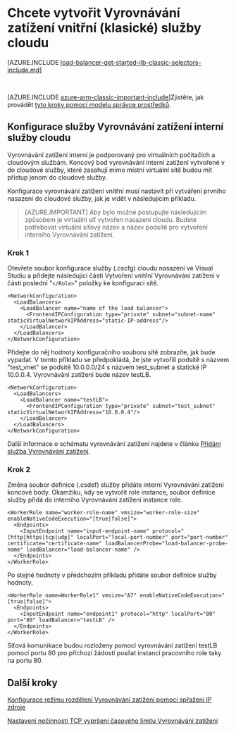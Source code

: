 <properties
   pageTitle="Vytvoření vyrovnávání interní zavedení služby cloudu v modelu klasické nasazení | Microsoft Azure"
   description="Naučte se vytvářet Vyrovnávání zatížení interní pomocí Powershellu v modelu klasické nasazení"
   services="load-balancer"
   documentationCenter="na"
   authors="sdwheeler"
   manager="carmonm"
   editor=""
   tags="azure-service-management"
/>
<tags
   ms.service="load-balancer"
   ms.devlang="na"
   ms.topic="get-started-article"
   ms.tgt_pltfrm="na"
   ms.workload="infrastructure-services"
   ms.date="02/09/2016"
   ms.author="sewhee" />

# <a name="get-started-creating-an-internal-load-balancer-classic-for-cloud-services"></a>Chcete vytvořit Vyrovnávání zatížení vnitřní (klasické) služby cloudu

[AZURE.INCLUDE [load-balancer-get-started-ilb-classic-selectors-include.md](../../includes/load-balancer-get-started-ilb-classic-selectors-include.md)]

<BR>

[AZURE.INCLUDE [azure-arm-classic-important-include](../../includes/learn-about-deployment-models-classic-include.md)]Zjistěte, jak provádět [tyto kroky pomocí modelu správce prostředků](load-balancer-get-started-ilb-arm-ps.md).


## <a name="configure-internal-load-balancer-for-cloud-services"></a>Konfigurace služby Vyrovnávání zatížení interní služby cloudu

Vyrovnávání zatížení interní je podporovaný pro virtuálních počítačích a cloudovým službám. Koncový bod vyrovnávání interní zatížení vytvořené v do cloudové služby, které zasahují mimo místní virtuální sítě budou mít přístup jenom do cloudové služby.

Konfigurace vyrovnávání zatížení vnitřní musí nastavit při vytváření prvního nasazení do cloudové služby, jak je vidět v následujícím příkladu.

>[AZURE.IMPORTANT] Aby bylo možné postupujte následujícím způsobem je virtuální síť vytvořen nasazení cloudu. Budete potřebovat virtuální síťový název a název podsítě pro vytvoření interního Vyrovnávání zatížení.

### <a name="step-1"></a>Krok 1

Otevřete soubor konfigurace služby (.cscfg) cloudu nasazení ve Visual Studiu a přidejte následující části Vytvoření vnitřní Vyrovnávání zatížení v části poslední "`</Role>`" položky ke konfiguraci sítě.




    <NetworkConfiguration>
      <LoadBalancers>
        <LoadBalancer name="name of the load balancer">
          <FrontendIPConfiguration type="private" subnet="subnet-name" staticVirtualNetworkIPAddress="static-IP-address"/>
        </LoadBalancer>
      </LoadBalancers>
    </NetworkConfiguration>


Přidejte do něj hodnoty konfiguračního souboru sítě zobrazíte, jak bude vypadat. V tomto příkladu se předpokládá, že jste vytvořili podsítě s názvem "test_vnet" se podsítě 10.0.0.0/24 s názvem test_subnet a statické IP 10.0.0.4. Vyrovnávání zatížení bude název testLB.

    <NetworkConfiguration>
      <LoadBalancers>
        <LoadBalancer name="testLB">
          <FrontendIPConfiguration type="private" subnet="test_subnet" staticVirtualNetworkIPAddress="10.0.0.4"/>
        </LoadBalancer>
      </LoadBalancers>
    </NetworkConfiguration>

Další informace o schématu vyrovnávání zatížení najdete v článku [Přidání služba Vyrovnávání zatížení](https://msdn.microsoft.com/library/azure/dn722411.aspx).

### <a name="step-2"></a>Krok 2


Změna soubor definice (.csdef) služby přidáte interní Vyrovnávání zatížení koncové body. Okamžiku, kdy se vytvořit role instance, soubor definice služby přidá do interního Vyrovnávání zatížení instance role.


    <WorkerRole name="worker-role-name" vmsize="worker-role-size" enableNativeCodeExecution="[true|false]">
      <Endpoints>
        <InputEndpoint name="input-endpoint-name" protocol="[http|https|tcp|udp]" localPort="local-port-number" port="port-number" certificate="certificate-name" loadBalancerProbe="load-balancer-probe-name" loadBalancer="load-balancer-name" />
      </Endpoints>
    </WorkerRole>

Po stejné hodnoty v předchozím příkladu přidáte soubor definice služby hodnoty.

    <WorkerRole name=WorkerRole1" vmsize="A7" enableNativeCodeExecution="[true|false]">
      <Endpoints>
        <InputEndpoint name="endpoint1" protocol="http" localPort="80" port="80" loadBalancer="testLB" />
      </Endpoints>
    </WorkerRole>

Síťová komunikace budou rozloženy pomocí vyrovnávání zatížení testLB pomocí portu 80 pro příchozí žádosti posílat instancí pracovního role taky na portu 80.


## <a name="next-steps"></a>Další kroky

[Konfigurace režimu rozdělení Vyrovnávání zatížení pomocí spřažení IP zdroje](load-balancer-distribution-mode.md)

[Nastavení nečinnosti TCP vypršení časového limitu Vyrovnávání zatížení](load-balancer-tcp-idle-timeout.md)
